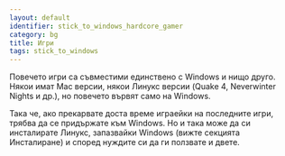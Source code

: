 ```yaml
---
layout: default
identifier: stick_to_windows_hardcore_gamer
category: bg
title: Игри
tags: stick_to_windows
---
```


Повечето игри са съвместими единствено с Windows и нищо друго. Някои имат Mac версии, някои Линукс версии (Quake 4, 
Neverwinter Nights и др.), но повечето вървят само на Windows.

Така че, ако прекарвате доста време играейки на последните игри, трябва да се придържате към Windows. Но и така може да си инсталирате Линукс, запазвайки Windows (вижте секцията Инсталиране) и според нуждите си да ги ползвате и двете.

